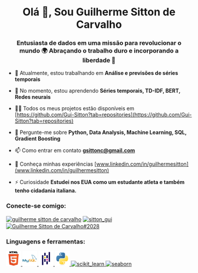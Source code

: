 <h1 align="center"> Olá 👋, Sou Guilherme Sitton de Carvalho</h1>
<h3 align="center">Entusiasta de dados em uma missão para revolucionar o mundo 🌍 Abraçando o trabalho duro e incorporando a liberdade 🚀</h3>



- 🔭 Atualmente, estou trabalhando em **Análise e previsões de séries temporais**

- 🌱 No momento, estou aprendendo **Séries temporais, TD-IDF, BERT, Redes neurais**

- 👨‍💻 Todos os meus projetos estão disponíveis em [https://github.com/Gui-Sitton?tab=repositories](https://github.com/Gui-Sitton?tab=repositories)

- 💬 Pergunte-me sobre **Python, Data Analysis, Machine Learning, SQL, Gradient Boosting**

- 📫 Como entrar em contato **gsittonc@gmail.com**

- 📄 Conheça minhas experiências [www.linkedin.com/in/guilhermesitton](www.linkedin.com/in/guilhermesitton)

- ⚡ Curiosidade **Estudei nos EUA como um estudante atleta e também tenho cidadania italiana.**



<h3 align="left">Conecte-se comigo:</h3>
<p align="left">
<a href="https://linkedin.com/in/guilherme sitton de carvalho" target="blank"><img align="center" src="https://raw.githubusercontent.com/rahuldkjain/github-profile-readme-generator/master/src/images/icons/Social/linked-in-alt.svg" alt="guilherme sitton de carvalho" height="30" width="40" /></a>
<a href="https://instagram.com/sitton_gui" target="blank"><img align="center" src="https://raw.githubusercontent.com/rahuldkjain/github-profile-readme-generator/master/src/images/icons/Social/instagram.svg" alt="sitton_gui" height="30" width="40" /></a>
<a href="https://discord.gg/Guilherme Sitton de Carvalho#2028" target="blank"><img align="center" src="https://raw.githubusercontent.com/rahuldkjain/github-profile-readme-generator/master/src/images/icons/Social/discord.svg" alt="Guilherme Sitton de Carvalho#2028" height="30" width="40" /></a>
</p>

<h3 align="left">Linguagens e ferramentas:</h3>
<p align="left"> <a href="https://www.w3.org/html/" target="_blank" rel="noreferrer"> <img src="https://raw.githubusercontent.com/devicons/devicon/master/icons/html5/html5-original-wordmark.svg" alt="html5" width="40" height="40"/> </a> <a href="https://www.mysql.com/" target="_blank" rel="noreferrer"> <img src="https://raw.githubusercontent.com/devicons/devicon/master/icons/mysql/mysql-original-wordmark.svg" alt="mysql" width="40" height="40"/> </a> <a href="https://pandas.pydata.org/" target="_blank" rel="noreferrer"> <img src="https://raw.githubusercontent.com/devicons/devicon/2ae2a900d2f041da66e950e4d48052658d850630/icons/pandas/pandas-original.svg" alt="pandas" width="40" height="40"/> </a> <a href="https://www.python.org" target="_blank" rel="noreferrer"> <img src="https://raw.githubusercontent.com/devicons/devicon/master/icons/python/python-original.svg" alt="python" width="40" height="40"/> </a> <a href="https://scikit-learn.org/" target="_blank" rel="noreferrer"> <img src="https://upload.wikimedia.org/wikipedia/commons/0/05/Scikit_learn_logo_small.svg" alt="scikit_learn" width="40" height="40"/> </a> <a href="https://seaborn.pydata.org/" target="_blank" rel="noreferrer"> <img src="https://seaborn.pydata.org/_images/logo-mark-lightbg.svg" alt="seaborn" width="40" height="40"/> </a> </p>




